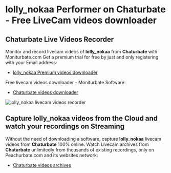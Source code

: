 # lolly_nokaa Performer on Chaturbate - Free LiveCam videos downloader

## Chaturbate Live Videos Recorder

Monitor and record livecam videos of **lolly_nokaa** from **Chaturbate** with Moniturbate.com
Get a premium trial for free by just and only registering with your Email address:
* [lolly_nokaa Premium videos downloader](https://moniturbate.com/request-demo-licence-key.html)

Free livecam videos downloader - Moniturbate Software:
* [Chaturbate videos downloader](https://moniturbate.com/moniturbate-download-software.html)

![lolly_nokaa livecam videos recorder](https://peachurnet.com/templates/moniturbate-software.png)


## Capture lolly_nokaa videos from the Cloud and watch your recordings on Streaming

Without the need of downloading a software, capture **lolly_nokaa** livecam videos from **Chaturbate** 100% online.
Watch Livecam archives from **Chaturbate** unlimitedly from thousands of existing recordings, only on Peachurbate.com and its websites network:
* [Chaturbate videos archives](https://peachurnet.com/)